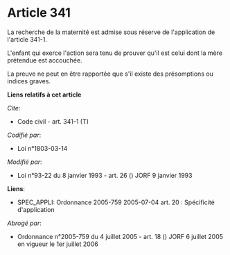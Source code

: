 # Article 341

La recherche de la maternité est admise sous réserve de l'application de l'article 341-1.

L'enfant qui exerce l'action sera tenu de prouver qu'il est celui dont la mère prétendue est accouchée.

La preuve ne peut en être rapportée que s'il existe des présomptions ou indices graves.

**Liens relatifs à cet article**

_Cite_:

  - Code civil - art. 341-1 (T)

_Codifié par_:

  - Loi n°1803-03-14

_Modifié par_:

  - Loi n°93-22 du 8 janvier 1993 - art. 26 () JORF 9 janvier 1993

**Liens**:

  - SPEC_APPLI: Ordonnance 2005-759 2005-07-04 art. 20 : Spécificité d'application

_Abrogé par_:

  - Ordonnance n°2005-759 du 4 juillet 2005 - art. 18 () JORF 6 juillet 2005 en vigueur le 1er juillet 2006
